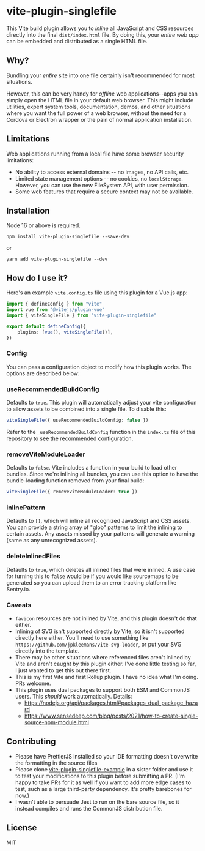 # vite-plugin-singlefile

This Vite build plugin allows you to _inline_ all JavaScript and CSS resources directly into the final `dist/index.html` file. By doing this, your _entire web app_ can be embedded and distributed as a single HTML file.

## Why?

Bundling your _entire_ site into one file certainly isn't recommended for most situations.

However, this can be very handy for _offline_ web applications--apps you can simply open the HTML file in your default web browser. This might include utilities, expert system tools, documentation, demos, and other situations where you want the full power of a web browser, without the need for a Cordova or Electron wrapper or the pain of normal application installation.

## Limitations

Web applications running from a local file have some browser security limitations:

- No ability to access external domains -- no images, no API calls, etc.
- Limited state management options -- no cookies, no `localStorage`. However, you can use the new FileSystem API, with user permission.
- Some web features that require a secure context may not be available.

## Installation

Node 16 or above is required.

`npm install vite-plugin-singlefile --save-dev`

or

`yarn add vite-plugin-singlefile --dev`

## How do I use it?

Here's an example `vite.config.ts` file using this plugin for a Vue.js app:

```ts
import { defineConfig } from "vite"
import vue from "@vitejs/plugin-vue"
import { viteSingleFile } from "vite-plugin-singlefile"

export default defineConfig({
	plugins: [vue(), viteSingleFile()],
})
```

### Config

You can pass a configuration object to modify how this plugin works. The options are described below:

### useRecommendedBuildConfig

Defaults to `true`. This plugin will automatically adjust your vite configuration to allow assets to
be combined into a single file. To disable this:

```ts
viteSingleFile({ useRecommendedBuildConfig: false })
```

Refer to the `_useRecommendedBuildConfig` function in the `index.ts` file of this repository to see the
recommended configuration.

### removeViteModuleLoader

Defaults to `false`. Vite includes a function in your build to load other bundles. Since we're inlining
all bundles, you can use this option to have the bundle-loading function removed from your final build:

```ts
viteSingleFile({ removeViteModuleLoader: true })
```

### inlinePattern

Defaults to `[]`, which will inline all recognized JavaScript and CSS assets. You can provide a string
array of "glob" patterns to limit the inlining to certain assets. Any assets missed by your patterns will
generate a warning (same as any unrecognized assets).

### deleteInlinedFiles

Defaults to `true`, which deletes all inlined files that were inlined. A use case for turning this to `false` would be if you would like sourcemaps to be generated so you can upload them to an error tracking platform like Sentry.io.

### Caveats

- `favicon` resources are not inlined by Vite, and this plugin doesn't do that either.
- Inlining of SVG isn't supported directly by Vite, so it isn't supported directly here either. You'll need to use something like `https://github.com/jpkleemans/vite-svg-loader`, or put your SVG directly into the template.
- There may be other situations where referenced files aren't inlined by Vite and aren't caught by this plugin either. I've done little testing so far, I just wanted to get this out there first.
- This is my first Vite and first Rollup plugin. I have no idea what I'm doing. PRs welcome.
- This plugin uses dual packages to support both ESM and CommonJS users. This _should_ work automatically. Details:
  - <https://nodejs.org/api/packages.html#packages_dual_package_hazard>
  - <https://www.sensedeep.com/blog/posts/2021/how-to-create-single-source-npm-module.html>

## Contributing

- Please have PrettierJS installed so your IDE formatting doesn't overwrite the formatting in the source files
- Please clone [vite-plugin-singlefile-example](https://github.com/richardtallent/vite-plugin-singlefile-example) in a sister folder and use it to test your modifications to this plugin before submitting a PR. (I'm happy to take PRs for it as well if you want to add more edge cases to test, such as a large third-party dependency. It's pretty barebones for now.)
- I wasn't able to persuade Jest to run on the bare source file, so it instead compiles and runs the CommonJS distribution file.

## License

MIT
